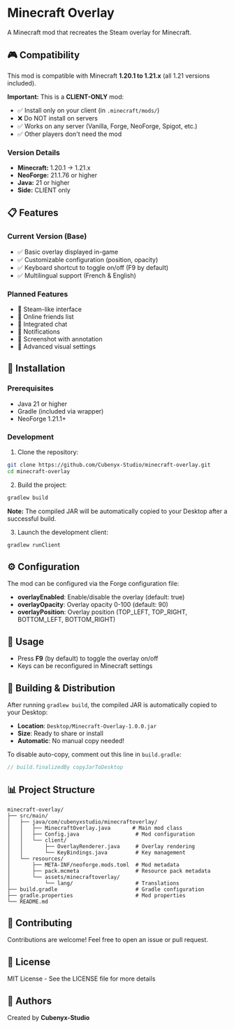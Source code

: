 # Minecraft Overlay

A Minecraft mod that recreates the Steam overlay for Minecraft.

## 🎮 Compatibility

This mod is compatible with Minecraft **1.20.1 to 1.21.x** (all 1.21 versions included).

**Important:** This is a **CLIENT-ONLY** mod:
- ✅ Install only on your client (in `.minecraft/mods/`)
- ❌ Do NOT install on servers
- ✅ Works on any server (Vanilla, Forge, NeoForge, Spigot, etc.)
- ✅ Other players don't need the mod

### Version Details
- **Minecraft:** 1.20.1 → 1.21.x
- **NeoForge:** 21.1.76 or higher
- **Java:** 21 or higher
- **Side:** CLIENT only

## 📋 Features

### Current Version (Base)
- ✅ Basic overlay displayed in-game
- ✅ Customizable configuration (position, opacity)
- ✅ Keyboard shortcut to toggle on/off (F9 by default)
- ✅ Multilingual support (French & English)

### Planned Features
- 🔲 Steam-like interface
- 🔲 Online friends list
- 🔲 Integrated chat
- 🔲 Notifications
- 🔲 Screenshot with annotation
- 🔲 Advanced visual settings

## 🚀 Installation

### Prerequisites
- Java 21 or higher
- Gradle (included via wrapper)
- NeoForge 1.21.1+

### Development

1. Clone the repository:
```bash
git clone https://github.com/Cubenyx-Studio/minecraft-overlay.git
cd minecraft-overlay
```

2. Build the project:
```bash
gradlew build
```
**Note:** The compiled JAR will be automatically copied to your Desktop after a successful build.

3. Launch the development client:
```bash
gradlew runClient
```

## ⚙️ Configuration

The mod can be configured via the Forge configuration file:

- **overlayEnabled**: Enable/disable the overlay (default: true)
- **overlayOpacity**: Overlay opacity 0-100 (default: 90)
- **overlayPosition**: Overlay position (TOP_LEFT, TOP_RIGHT, BOTTOM_LEFT, BOTTOM_RIGHT)

## 🎯 Usage

- Press **F9** (by default) to toggle the overlay on/off
- Keys can be reconfigured in Minecraft settings

## 🚀 Building & Distribution

After running `gradlew build`, the compiled JAR is automatically copied to your Desktop:
- **Location**: `Desktop/Minecraft-Overlay-1.0.0.jar`
- **Size**: Ready to share or install
- **Automatic**: No manual copy needed!

To disable auto-copy, comment out this line in `build.gradle`:
```groovy
// build.finalizedBy copyJarToDesktop
```

## 📊 Project Structure

```
minecraft-overlay/
├── src/main/
│   ├── java/com/cubenyxstudio/minecraftoverlay/
│   │   ├── MinecraftOverlay.java       # Main mod class
│   │   ├── Config.java                  # Mod configuration
│   │   └── client/
│   │       ├── OverlayRenderer.java     # Overlay rendering
│   │       └── KeyBindings.java         # Key management
│   └── resources/
│       ├── META-INF/neoforge.mods.toml  # Mod metadata
│       ├── pack.mcmeta                  # Resource pack metadata
│       └── assets/minecraftoverlay/
│           └── lang/                    # Translations
├── build.gradle                         # Gradle configuration
├── gradle.properties                    # Mod properties
└── README.md
```

## 🤝 Contributing

Contributions are welcome! Feel free to open an issue or pull request.

## 📜 License

MIT License - See the LICENSE file for more details

## 👥 Authors

Created by **Cubenyx-Studio**

